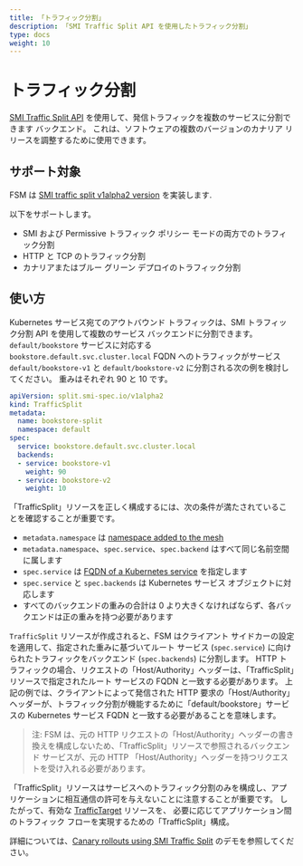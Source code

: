 ```yaml
---
title: 「トラフィック分割」
description: 「SMI Traffic Split API を使用したトラフィック分割」
type: docs
weight: 10
---
```


# トラフィック分割

[SMI Traffic Split API](https://github.com/servicemeshinterface/smi-spec/blob/main/apis/traffic-split/v1alpha2/traffic-split.md) を使用して、発信トラフィックを複数のサービスに分割できます バックエンド。 これは、ソフトウェアの複数のバージョンのカナリア リリースを調整するために使用できます。

## サポート対象

FSM は [SMI traffic split v1alpha2 version](https://github.com/servicemeshinterface/smi-spec/blob/main/apis/traffic-split/v1alpha2/traffic-split.md) を実装します.

以下をサポートします。

- SMI および Permissive トラフィック ポリシー モードの両方でのトラフィック分割
- HTTP と TCP のトラフィック分割
- カナリアまたはブルー グリーン デプロイのトラフィック分割

## 使い方

Kubernetes サービス宛てのアウトバウンド トラフィックは、SMI トラフィック分割 API を使用して複数のサービス バックエンドに分割できます。 `default/bookstore` サービスに対応する `bookstore.default.svc.cluster.local` FQDN へのトラフィックがサービス `default/bookstore-v1` と `default/bookstore-v2` に分割される次の例を検討してください。 重みはそれぞれ 90 と 10 です。

```yaml
apiVersion: split.smi-spec.io/v1alpha2
kind: TrafficSplit
metadata:
  name: bookstore-split
  namespace: default
spec:
  service: bookstore.default.svc.cluster.local
  backends:
  - service: bookstore-v1
    weight: 90
  - service: bookstore-v2
    weight: 10
```

「TrafficSplit」リソースを正しく構成するには、次の条件が満たされていることを確認することが重要です。

- `metadata.namespace` は [namespace added to the mesh](/guides/app_onboarding/namespaces/)
- `metadata.namespace`、`spec.service`、`spec.backend` はすべて同じ名前空間に属します
- `spec.service` は [FQDN of a Kubernetes service](https://kubernetes.io/docs/concepts/services-networking/dns-pod-service/#services) を指定します 
- `spec.service` と `spec.backends` は Kubernetes サービス オブジェクトに対応します
- すべてのバックエンドの重みの合計は 0 より大きくなければならず、各バックエンドは正の重みを持つ必要があります

`TrafficSplit` リソースが作成されると、FSM はクライアント サイドカーの設定を適用して、指定された重みに基づいてルート サービス (`spec.service`) に向けられたトラフィックをバックエンド (`spec.backends`) に分割します。 HTTP トラフィックの場合、リクエストの「Host/Authority」ヘッダーは、「TrafficSplit」リソースで指定されたルート サービスの FQDN と一致する必要があります。 上記の例では、クライアントによって発信された HTTP 要求の「Host/Authority」ヘッダーが、トラフィック分割が機能するために「default/bookstore」サービスの Kubernetes サービス FQDN と一致する必要があることを意味します。
> 注: FSM は、元の HTTP リクエストの「Host/Authority」ヘッダーの書き換えを構成しないため、「TrafficSplit」リソースで参照されるバックエンド サービスが、元の HTTP 「Host/Authority」ヘッダーを持つリクエストを受け入れる必要があります。

「TrafficSplit」リソースはサービスへのトラフィック分割のみを構成し、アプリケーションに相互通信の許可を与えないことに注意することが重要です。 したがって、有効な [TrafficTarget](https://github.com/servicemeshinterface/smi-spec/blob/main/apis/traffic-access/v1alpha3/traffic-access.md#traffictarget) リソースを、 必要に応じてアプリケーション間のトラフィック フローを実現するための「TrafficSplit」構成。

詳細については、[Canary rollouts using SMI Traffic Split](/demos/canary_rollout) のデモを参照してください。